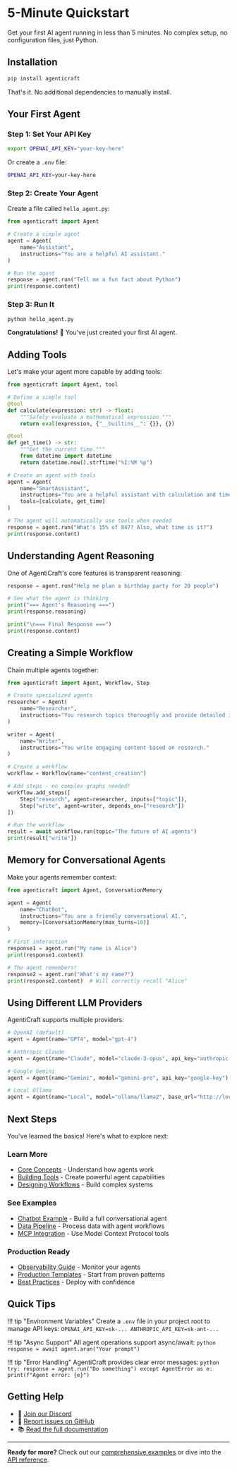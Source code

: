 # 5-Minute Quickstart

Get your first AI agent running in less than 5 minutes. No complex setup, no configuration files, just Python.

## Installation

```bash
pip install agenticraft
```

That's it. No additional dependencies to manually install.

## Your First Agent

### Step 1: Set Your API Key

```bash
export OPENAI_API_KEY="your-key-here"
```

Or create a `.env` file:
```bash
OPENAI_API_KEY=your-key-here
```

### Step 2: Create Your Agent

Create a file called `hello_agent.py`:

```python
from agenticraft import Agent

# Create a simple agent
agent = Agent(
    name="Assistant",
    instructions="You are a helpful AI assistant."
)

# Run the agent
response = agent.run("Tell me a fun fact about Python")
print(response.content)
```

### Step 3: Run It

```bash
python hello_agent.py
```

**Congratulations!** 🎉 You've just created your first AI agent.

## Adding Tools

Let's make your agent more capable by adding tools:

```python
from agenticraft import Agent, tool

# Define a simple tool
@tool
def calculate(expression: str) -> float:
    """Safely evaluate a mathematical expression."""
    return eval(expression, {"__builtins__": {}}, {})

@tool
def get_time() -> str:
    """Get the current time."""
    from datetime import datetime
    return datetime.now().strftime("%I:%M %p")

# Create an agent with tools
agent = Agent(
    name="SmartAssistant",
    instructions="You are a helpful assistant with calculation and time abilities.",
    tools=[calculate, get_time]
)

# The agent will automatically use tools when needed
response = agent.run("What's 15% of 847? Also, what time is it?")
print(response.content)
```

## Understanding Agent Reasoning

One of AgentiCraft's core features is transparent reasoning:

```python
response = agent.run("Help me plan a birthday party for 20 people")

# See what the agent is thinking
print("=== Agent's Reasoning ===")
print(response.reasoning)

print("\n=== Final Response ===")
print(response.content)
```

## Creating a Simple Workflow

Chain multiple agents together:

```python
from agenticraft import Agent, Workflow, Step

# Create specialized agents
researcher = Agent(
    name="Researcher",
    instructions="You research topics thoroughly and provide detailed information."
)

writer = Agent(
    name="Writer", 
    instructions="You write engaging content based on research."
)

# Create a workflow
workflow = Workflow(name="content_creation")

# Add steps - no complex graphs needed!
workflow.add_steps([
    Step("research", agent=researcher, inputs=["topic"]),
    Step("write", agent=writer, depends_on=["research"])
])

# Run the workflow
result = await workflow.run(topic="The future of AI agents")
print(result["write"])
```

## Memory for Conversational Agents

Make your agents remember context:

```python
from agenticraft import Agent, ConversationMemory

agent = Agent(
    name="ChatBot",
    instructions="You are a friendly conversational AI.",
    memory=[ConversationMemory(max_turns=10)]
)

# First interaction
response1 = agent.run("My name is Alice")
print(response1.content)

# The agent remembers!
response2 = agent.run("What's my name?")
print(response2.content)  # Will correctly recall "Alice"
```

## Using Different LLM Providers

AgentiCraft supports multiple providers:

```python
# OpenAI (default)
agent = Agent(name="GPT4", model="gpt-4")

# Anthropic Claude
agent = Agent(name="Claude", model="claude-3-opus", api_key="anthropic-key")

# Google Gemini
agent = Agent(name="Gemini", model="gemini-pro", api_key="google-key")

# Local Ollama
agent = Agent(name="Local", model="ollama/llama2", base_url="http://localhost:11434")
```

## Next Steps

You've learned the basics! Here's what to explore next:

### Learn More
- [Core Concepts](concepts/agents.md) - Understand how agents work
- [Building Tools](guides/creating-tools.md) - Create powerful agent capabilities
- [Designing Workflows](guides/designing-workflows.md) - Build complex systems

### See Examples
- [Chatbot Example](examples/chatbot.md) - Build a full conversational agent
- [Data Pipeline](examples/data-pipeline.md) - Process data with agent workflows
- [MCP Integration](examples/mcp-tools.md) - Use Model Context Protocol tools

### Production Ready
- [Observability Guide](guides/observability.md) - Monitor your agents
- [Production Templates](templates/index.md) - Start from proven patterns
- [Best Practices](guides/production.md) - Deploy with confidence

## Quick Tips

!!! tip "Environment Variables"
    Create a `.env` file in your project root to manage API keys:
    ```
    OPENAI_API_KEY=sk-...
    ANTHROPIC_API_KEY=sk-ant-...
    ```

!!! tip "Async Support"
    All agent operations support async/await:
    ```python
    response = await agent.arun("Your prompt")
    ```

!!! tip "Error Handling"
    AgentiCraft provides clear error messages:
    ```python
    try:
        response = agent.run("Do something")
    except AgentError as e:
        print(f"Agent error: {e}")
    ```

## Getting Help

- 💬 [Join our Discord](https://discord.gg/agenticraft)
- 🐛 [Report issues on GitHub](https://github.com/agenticraft/agenticraft/issues)
- 📚 [Read the full documentation](/)

---

**Ready for more?** Check out our [comprehensive examples](examples/index.md) or dive into the [API reference](reference/index.md).
